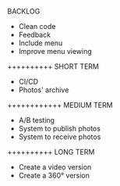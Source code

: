BACKLOG
* Clean code
* Feedback
* Include menu
* Improve menu viewing


++++++++++
SHORT TERM
* CI/CD
* Photos' archive


++++++++++++
MEDIUM TERM
* A/B testing
* System to publish photos
* System to receive photos


++++++++++
LONG TERM
* Create a video version
* Create a 360° version



